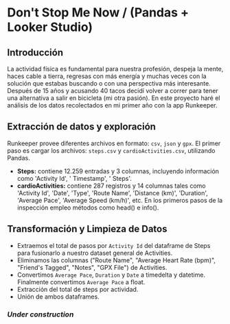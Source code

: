 # Don't Stop Me Now / (Pandas + Looker Studio)
## Introducción
La actividad física es fundamental para nuestra profesión, despeja la mente, haces cable a tierra, regresas con más energía y muchas veces con la solución que estabas buscando o con una perspectiva más interesante. Después de 15 años y acusando 40 tacos decidí volver a correr para tener una alternativa a salir en bicicleta (mi otra pasión). En este proyecto haré el análisis de los datos recolectados en mi primer año con la app Runkeeper.

## Extracción de datos y exploración
Runkeeper provee diferentes archivos en formato: `csv`, `json` y `gpx`. El primer paso es cargar los archivos: `steps.csv` y `cardioActivities.csv`, utilizando Pandas.
* **Steps:** contiene 12.259 entradas y 3 columnas, incluyendo información como 'Activity Id', ' Timestamp', ' Steps'.
* **cardioActivities:** contiene 287 registros y 14 columnas tales como 'Activity Id', 'Date', 'Type', 'Route Name', 'Distance (km)', 'Duration', 'Average Pace', 'Average Speed (km/h)', etc.
En los primeros pasos de la inspección empleo métodos como head() e info().

## Transformación y Limpieza de Datos
+ Extraemos el total de pasos por `Activity Id` del dataframe de Steps para fusionarlo a nuestro dataset general de Activities.
+ Eliminamos las columnas ("Route Name", "Average Heart Rate (bpm)", "Friend's Tagged", "Notes", "GPX File") de Activities.
+ Convertimos `Average Pace`, `Duration` y `Date` a timedelta y datetime. Finalmente convertimos `Average Pace` a float. 
+ Extracción del total de steps por actividad.
+ Unión de ambos dataframes.
  

### *Under construction*
